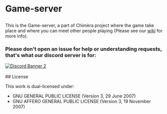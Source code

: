# Game-server</p>
This is the Game-server, a part of Chimèra project where the game take place and where you can meet other people playing (Please see our <a href="https://github.com/Nikoh77/Chimera-client/wiki">wiki</a> for more info).<br>
<h3>Please don't open an issue for help or understanding requests, that's what our discord server is for:</h3>
<a href="https://discord.gg/ahgZbjzsjC">
    <img src="https://discordapp.com/api/guilds/1054369396396675083/widget.png?style=banner2" alt="Discord Banner 2"/>
</a>
</br>
</br>
## License

This work is dual-licensed under:</br>
<ul>
<li> GNU GENERAL PUBLIC LICENSE (Version 3, 29 June 2007)</li>
<li> GNU AFFERO GENERAL PUBLIC LICENSE (Version 3, 19 November 2007)</i>
</ul>
